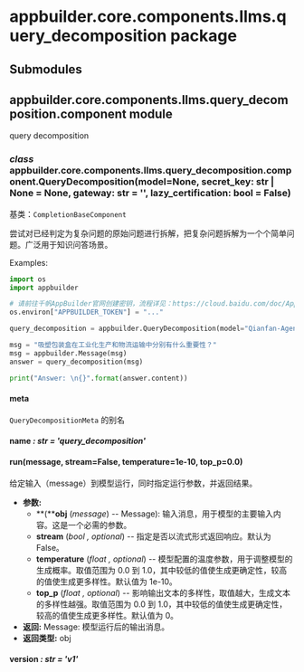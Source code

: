 # appbuilder.core.components.llms.query_decomposition package

## Submodules

## appbuilder.core.components.llms.query_decomposition.component module

query decomposition

### *class* appbuilder.core.components.llms.query_decomposition.component.QueryDecomposition(model=None, secret_key: str | None = None, gateway: str = '', lazy_certification: bool = False)

基类：`CompletionBaseComponent`

尝试对已经判定为复杂问题的原始问题进行拆解，把复杂问题拆解为一个个简单问题。广泛用于知识问答场景。

Examples:

```python
import os
import appbuilder

# 请前往千帆AppBuilder官网创建密钥，流程详见：https://cloud.baidu.com/doc/AppBuilder/s/Olq6grrt6#1%E3%80%81%E5%88%9B%E5%BB%BA%E5%AF%86%E9%92%A5
os.environ["APPBUILDER_TOKEN"] = "..."

query_decomposition = appbuilder.QueryDecomposition(model="Qianfan-Agent-Speed-8k")

msg = "吸塑包装盒在工业化生产和物流运输中分别有什么重要性？"
msg = appbuilder.Message(msg)
answer = query_decomposition(msg)

print("Answer: \n{}".format(answer.content))
```

#### meta

`QueryDecompositionMeta` 的别名

#### name *: str* *= 'query_decomposition'*

#### run(message, stream=False, temperature=1e-10, top_p=0.0)

给定输入（message）到模型运行，同时指定运行参数，并返回结果。

* **参数:**
  * **(****obj** (*message*) -- Message): 输入消息，用于模型的主要输入内容。这是一个必需的参数。
  * **stream** (*bool* *,* *optional*) -- 指定是否以流式形式返回响应。默认为 False。
  * **temperature** (*float* *,* *optional*) -- 模型配置的温度参数，用于调整模型的生成概率。取值范围为 0.0 到 1.0，其中较低的值使生成更确定性，较高的值使生成更多样性。默认值为 1e-10。
  * **top_p** (*float* *,* *optional*) -- 影响输出文本的多样性，取值越大，生成文本的多样性越强。取值范围为 0.0 到 1.0，其中较低的值使生成更确定性，较高的值使生成更多样性。默认值为 0。
* **返回:**
  Message: 模型运行后的输出消息。
* **返回类型:**
  obj

#### version *: str* *= 'v1'*
